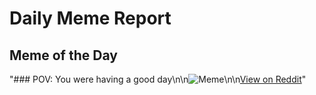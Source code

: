 # Daily Meme Report

## Meme of the Day
"### POV: You were having a good day\n\n![Meme](https://i.redd.it/ftsbcyycenye1.png)\n\n[View on Reddit](https://redd.it/1ke5mrz)"
